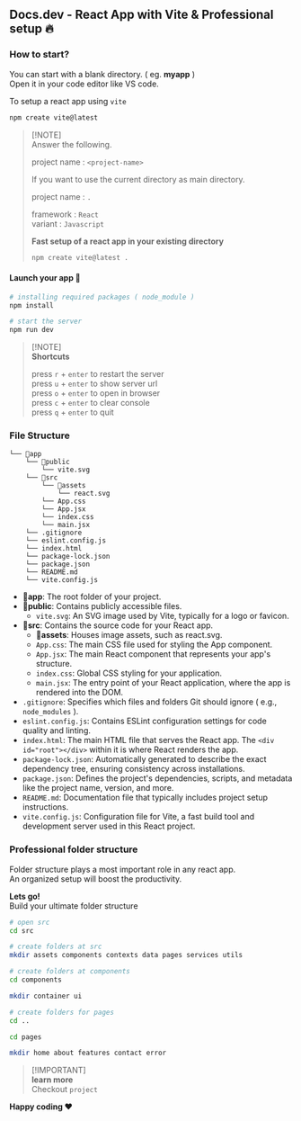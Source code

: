 ## Docs.dev - React App with Vite & Professional setup 🔥

### How to start?

You can start with a blank directory. ( eg. **myapp** )<br/>
Open it in your code editor like VS code.

To setup a react app using `vite`
```bash
npm create vite@latest
```
> [!NOTE]\
> Answer the following.
>
> project name : `<project-name>`
> 
> If you want to use the current directory as main directory.
> 
> project name : `.`
>
> framework : `React`\
> variant : `Javascript`
>
> **Fast setup of a react app in your existing directory**
> ```bash
> npm create vite@latest .
> ```

#### Launch your app 🚀
```bash
# installing required packages ( node_module )
npm install

# start the server
npm run dev
```

> [!NOTE]\
> **Shortcuts**
>
> press `r` + `enter` to restart the server\
> press `u` + `enter` to show server url\
> press `o` + `enter` to open in browser\
> press `c` + `enter` to clear console\
> press `q` + `enter` to quit

### File Structure

```
└── 📁app
    └── 📁public
        └── vite.svg
    └── 📁src
        └── 📁assets
            └── react.svg
        └── App.css
        └── App.jsx
        └── index.css
        └── main.jsx
    └── .gitignore
    └── eslint.config.js
    └── index.html
    └── package-lock.json
    └── package.json
    └── README.md
    └── vite.config.js
```

- **📁app**: The root folder of your project.
- **📁public**: Contains publicly accessible files.
    - `vite.svg`: An SVG image used by Vite, typically for a logo or favicon.
- **📁src**: Contains the source code for your React app.
    - **📁assets**: Houses image assets, such as react.svg.
    - `App.css`: The main CSS file used for styling the App component.
    - `App.jsx`: The main React component that represents your app's structure.
    - `index.css`: Global CSS styling for your application.
    - `main.jsx`: The entry point of your React application, where the app is rendered into the DOM.
- `.gitignore`: Specifies which files and folders Git should ignore ( e.g., `node_modules` ).
- `eslint.config.js`: Contains ESLint configuration settings for code quality and linting.
- `index.html`: The main HTML file that serves the React app. The `<div id="root"></div>` within it is where React renders the app.
- `package-lock.json`: Automatically generated to describe the exact dependency tree, ensuring consistency across installations.
- `package.json`: Defines the project's dependencies, scripts, and metadata like the project name, version, and more.
- `README.md`: Documentation file that typically includes project setup instructions.
- `vite.config.js`: Configuration file for Vite, a fast build tool and development server used in this React project.

### Professional folder structure

Folder structure plays a most important role in any react app.<br/>
An organized setup will boost the productivity.

**Lets go!**<br/>
Build your ultimate folder structure
```bash
# open src
cd src

# create folders at src
mkdir assets components contexts data pages services utils

# create folders at components
cd components

mkdir container ui

# create folders for pages
cd ..

cd pages

mkdir home about features contact error
```
> [!IMPORTANT]\
> **learn more**\
> Checkout `project`

**Happy coding ❤️**